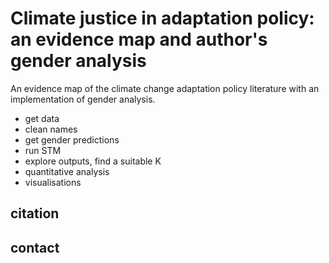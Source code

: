 # Climate justice in adaptation policy: an evidence map and author's gender analysis

An evidence map of the climate change adaptation policy literature with an implementation of gender analysis.

* get data
* clean names
* get gender predictions
* run STM
* explore outputs, find a suitable K
* quantitative analysis
* visualisations

## citation 
## contact
